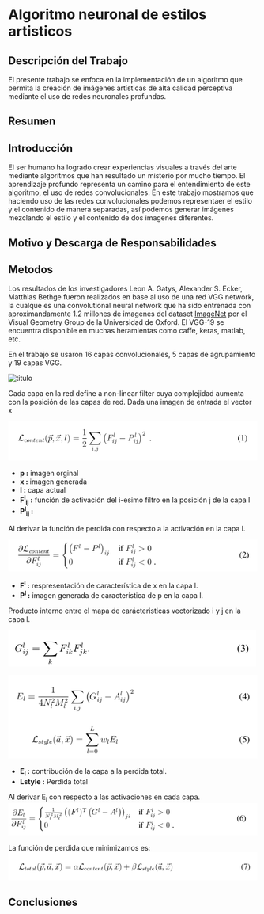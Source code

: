 # Algoritmo neuronal de estilos artisticos

## Descripción del Trabajo
El presente trabajo se enfoca en la implementación de un algoritmo que permita la creación de imágenes artísticas de alta calidad perceptiva mediante el uso de redes neuronales profundas.
## Resumen

## Introducción
El ser humano ha logrado crear experiencias visuales a través del arte mediante algoritmos que han resultado un misterio por mucho tiempo. El aprendizaje profundo representa un camino para el entendimiento de este algoritmo, el uso de redes convolucionales.
En este trabajo mostramos que haciendo uso de las redes convolucionales podemos representaer el estilo y el contenido de manera separadas, así podemos generar imágenes mezclando el estilo y el contenido de dos imagenes diferentes.
## Motivo y Descarga de Responsabilidades

## Metodos
Los resultados de los investigadores Leon A. Gatys, Alexander S. Ecker,  Matthias Bethge fueron realizados en base al uso de una red VGG network, la cualque es una convolutional neural network que ha sido entrenada con aproximandamente 1.2 millones de imagenes del dataset [ImageNet](http://image-net.org/index) por el Visual Geometry Group de la Universidad de Oxford.
El VGG-19 se encuentra disponible en muchas heramientas como caffe, keras, matlab, etc.

En el trabajo se usaron 16 capas convolucionales, 5 capas de agrupamiento y 19 capas VGG.

![](https://image.slidesharecdn.com/adl1103-161027023044/95/applied-deep-learning-1103-convolutional-neural-networks-60-638.jpg?cb=1479405398 "titulo")

Cada capa en la red define a non-linear filter cuya complejidad aumenta con la posición de las capas de red.
Dada una imagen de entrada el vector x


![](https://github.com/Visot/TeoriaAlgoritmica/blob/master/ima/ima1.png?raw=true)
 - **p :**  imagen orginal
 - **x :**  imagen generada
 - **l :**  capa actual
 - **F<sup>l</sup><sub>ij</sub> :** función de activación del i-esimo filtro en la posición j de la capa l
 - **P<sup>l</sup><sub>ij</sub> :**



Al derivar la función de perdida con respecto a la activación en la capa l.

![](https://github.com/Visot/TeoriaAlgoritmica/blob/master/ima/ima2.png?raw=true)

- **F<sup>l</sup> :** respresentación de característica de x en la capa l.
- **P<sup>l</sup> :** imagen generada de característica de p en la capa l.

Producto interno entre el mapa de carácteristicas vectorizado i y j en la capa l.

![](https://github.com/Visot/TeoriaAlgoritmica/blob/master/ima/ima3.png?raw=true)



![](https://github.com/Visot/TeoriaAlgoritmica/blob/master/ima/ima4.png?raw=true)

-  **E<sub>l</sub> :** contribución de la capa a la perdida total.
-  **Lstyle :** Perdida total


Al derivar E<sub>l</sub> con respecto a las activaciones en cada capa.
![](https://github.com/Visot/TeoriaAlgoritmica/blob/master/ima/ima5.png?raw=true)


La función de perdida que minimizamos es:
![](https://github.com/Visot/TeoriaAlgoritmica/blob/master/ima/ima6.png?raw=true)

## Conclusiones
